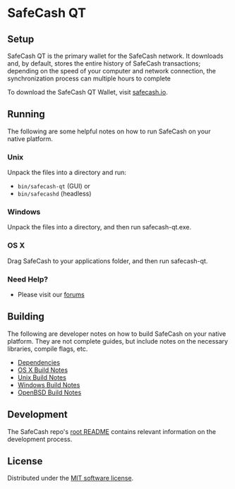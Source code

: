 SafeCash QT
=============

Setup
---------------------
SafeCash QT is the primary wallet for the SafeCash network. It downloads and, by default, stores the entire history of SafeCash transactions; depending on the speed of your computer and network connection, the synchronization process can multiple hours to complete

To download the SafeCash QT Wallet, visit [safecash.io](https://safecash.io/#download).

Running
---------------------
The following are some helpful notes on how to run SafeCash on your native platform.

### Unix

Unpack the files into a directory and run:

- `bin/safecash-qt` (GUI) or
- `bin/safecashd` (headless)

### Windows

Unpack the files into a directory, and then run safecash-qt.exe.

### OS X

Drag SafeCash to your applications folder, and then run safecash-qt.

### Need Help?

* Please visit our [forums](https://safecash.io/forum/)

Building
---------------------
The following are developer notes on how to build SafeCash on your native platform. They are not complete guides, but include notes on the necessary libraries, compile flags, etc.

- [Dependencies](dependencies.md)
- [OS X Build Notes](build-osx.md)
- [Unix Build Notes](build-unix.md)
- [Windows Build Notes](build-windows.md)
- [OpenBSD Build Notes](build-openbsd.md)

Development
---------------------
The SafeCash repo's [root README](/README.md) contains relevant information on the development process.

License
---------------------
Distributed under the [MIT software license](/COPYING).
